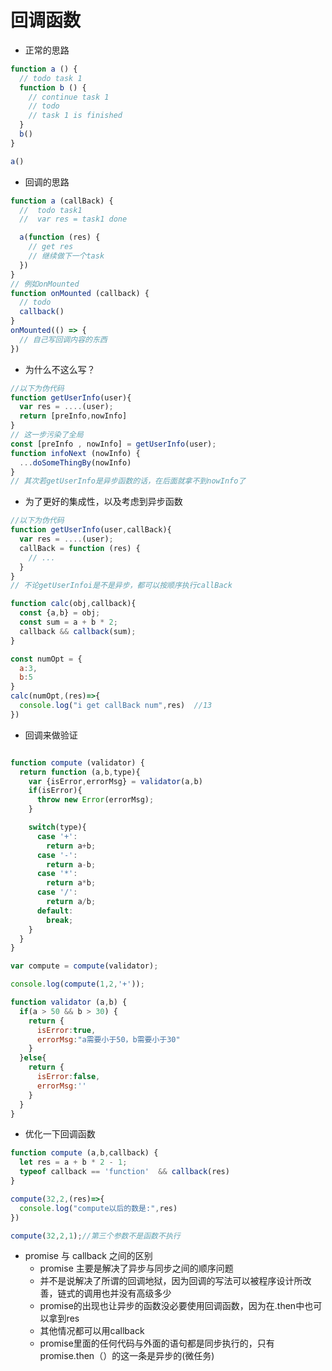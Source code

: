 # 回调函数

- 正常的思路

```js
function a () {
  // todo task 1
  function b () {
    // continue task 1
    // todo 
    // task 1 is finished
  }
  b()
}

a()
```

- 回调的思路

```js
function a (callBack) {
  //  todo task1 
  //  var res = task1 done

  a(function (res) {
    // get res 
    // 继续做下一个task
  })
}
// 例如onMounted
function onMounted (callback) {
  // todo
  callback()
}
onMounted(() => {
  // 自己写回调内容的东西
})

```

- 为什么不这么写？

```js
//以下为伪代码
function getUserInfo(user){
  var res = ....(user);
  return [preInfo,nowInfo]
}
// 这一步污染了全局
const [preInfo , nowInfo] = getUserInfo(user);
function infoNext (nowInfo) {
  ...doSomeThingBy(nowInfo)
}
// 其次若getUserInfo是异步函数的话，在后面就拿不到nowInfo了
```

- 为了更好的集成性，以及考虑到异步函数

```js
//以下为伪代码
function getUserInfo(user,callBack){
  var res = ....(user);
  callBack = function (res) {
    // ...
  }
}
// 不论getUserInfoi是不是异步，都可以按顺序执行callBack
```

```js
function calc(obj,callback){
  const {a,b} = obj;
  const sum = a + b * 2;
  callback && callback(sum);
}

const numOpt = {
  a:3,
  b:5
}
calc(numOpt,(res)=>{
  console.log("i get callBack num",res)  //13
})
```

- 回调来做验证

```js

function compute (validator) {
  return function (a,b,type){
    var {isError,errorMsg} = validator(a,b)
    if(isError){
      throw new Error(errorMsg);
    }

    switch(type){
      case '+':
        return a+b;
      case '-':
        return a-b;
      case '*':
        return a*b;
      case '/':
        return a/b;
      default:
        break;
    }
  }
}

var compute = compute(validator);

console.log(compute(1,2,'+'));

function validator (a,b) {
  if(a > 50 && b > 30) {
    return {
      isError:true,
      errorMsg:"a需要小于50，b需要小于30"
    }
  }else{
    return {
      isError:false,
      errorMsg:''
    }
  }
}
```

- 优化一下回调函数

```js
function compute (a,b,callback) {
  let res = a + b * 2 - 1;
  typeof callback == 'function'  && callback(res)
}

compute(32,2,(res)=>{
  console.log("compute以后的数是:",res)
})

compute(32,2,1);//第三个参数不是函数不执行
```

- promise 与 callback 之间的区别
  - promise 主要是解决了异步与同步之间的顺序问题
  - 并不是说解决了所谓的回调地狱，因为回调的写法可以被程序设计所改善，链式的调用也并没有高级多少
  - promise的出现也让异步的函数没必要使用回调函数，因为在.then中也可以拿到res
  - 其他情况都可以用callback
  - promise里面的任何代码与外面的语句都是同步执行的，只有promise.then（）的这一条是异步的(微任务)
